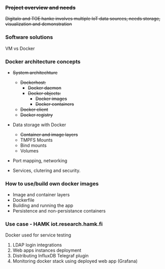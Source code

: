 ### ~~Project overview and needs~~
~~Digitalo and TOE hanke involves multiple IoT data sources, needs storage, visualization and demonstration~~
### Software solutions
VM vs Docker

### Docker architecture concepts 
 
- ~~System architechture~~
    - ~~Dockerhost:~~
        - ~~Docker daemon~~
        - ~~Docker objects:~~
            - ~~Docker images~~
            - ~~Docker containers~~
    - ~~Docker client~~
    - ~~Docker registry~~ 

- Data storage with Docker
    - ~~Container and image layers~~
    - TMPFS Mounts
    - Bind mounts
    - Volumes
- Port mapping, networking
- Services, clutering and security.
### How to use/build own docker images
- Image and container layers
- Dockerfile
- Building and running the app
- Persistence and non-persistance containers
### Use case - HAMK iot.research.hamk.fi
Docker used for service testing
1. LDAP login integrations
2. Web apps instances deployment
3. Distributing InfluxDB Telegraf plugin
4. Monitoring docker stack using deployed web app (Grafana)